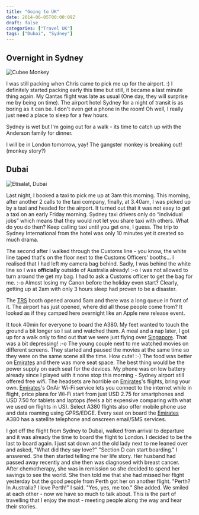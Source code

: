 ```yaml
---
title: "Going to UK"
date: 2014-06-05T00:00:09Z
draft: false
categories: ["Travel UK"]
tags: ["Dubai", "Sydney"]
---
```


## Overnight in Sydney

![Cubee Monkey](https://lh3.googleusercontent.com/pw/AL9nZEXJKVUmsk8dFOtiMGaLn6DWfpwt7su3qLHNHmOLK6EjVbeOgsYxhY2Tc8-S5q1qkjaTBwo87v6p5EBmAoSZkPPakS4ig2S-9Ki_ubP311Zcq9ldRr328LXITDh9W4mVIYz1ol2cby7HGz6J7ATPTw53=w600-h800-no?authuser=0 "Cubee Monkey")

I was still packing when Chris came to pick me up for the airport. :) I definitely started packing early this time but still, it became a last minute thing again. My Qantas flight was late as usual (One day, they will surprise me by being on time). The airport hotel Sydney for a night of transit is as boring as it can be. I don't even get a phone in the room! Oh well, I really just need a place to sleep for a few hours.

Sydney is wet but I'm going out for a walk - its time to catch up with the Anderson family for dinner. 

I will be in London tomorrow, yay! The gangster monkey is breaking out! (monkey story?)

## Dubai

![Etisalat, Dubai](https://lh3.googleusercontent.com/pw/AL9nZEWG4ZAYDWgzxTqvc5cZc883x-WB20bP1GHG57Q297RXD-BabJTznN2VTWpe_5aYISIzNZBF4zffhbtvS-WEFM8Im5QzcCe8H9RVmXyD8S51zhJnyzmKkx_s327JXVgzHL5cBxi6fQjLXQ4GKG0IjfWX=w672-h372-no?authuser=0 "Etisalat, Dubai")

Last night, I booked a taxi to pick me up at 3am this morning. This morning, after another 2 calls to the taxi company, finally, at 3.40am, I was picked up by a taxi and headed for the airport. It turned out that it was not easy to get a taxi on an early Friday morning. Sydney taxi drivers only do “individual jobs” which means that they would not let you share taxi with others. What do you do then? Keep calling taxi until you get one, I guess. The trip to Sydney International from the hotel was only 10 minutes yet it created so much drama.

The second after I walked through the Customs line - you know, the white line taped that's on the floor next to the Customs Officers' booths... I realised that I had left my camera bag behind. Sadly, I was behind the white line so I was **officially** outside of Australia already! :-o I was not allowed to turn around the get my bag. I had to ask a Customs officer to get the bag for me. :-o Almost losing my Canon before the holiday even start? Clearly, getting up at 2am with only 3 hours sleep had proven to be a disaster.

The [TRS](http://www.customs.gov.au/site/page4646.asp) booth opened around 5am and there was a long queue in front of it. The airport has just opened, where did all those people come from? It looked as if they camped here overnight like an Apple new release event.

It took 40min for everyone to board the A380. My feet wanted to touch the ground a bit longer so I sat and watched them. A meal and a nap later, I got up for a walk only to find out that we were just flying over [Singapore](http://en.wikipedia.org/wiki/Singapore). That was a bit depressing! :-o The young couple next to me watched movies on different screens. They started and paused the movies at the same time so they were on the same scene all the time. How cute! :-) The food was better on [Emirates](http://www.emirates.com/uk/english/) and there was more seat space. The best thing would be the power supply on each seat for the devices. My phone was on low battery already since I played with it none stop this morning - Sydney airport still offered free wifi. The headsets are horrible on [Emirates](http://www.emirates.com/uk/english/)'s flights, bring your own. [Emirates](http://www.emirates.com/uk/english/)'s OnAir Wi-Fi service lets you connect to the internet while in flight, price plans for Wi-Fi start from just USD 2.75 for smartphones and USD 7.50 for tablets and laptops (feels a bit expensive comparing with what we used on flights in US). Select A380 flights also offer mobile phone use and data roaming using GPRS/EDGE. Every seat on board the [Emirates](http://www.emirates.com/uk/english/) A380 has a satellite telephone and onscreen email/SMS services.

I got off the flight from Sydney to Dubai, walked from arrival to departure and it was already the time to board the flight to London. I decided to be the last to board again. I just sat down and the old lady next to me leaned over and asked, "What did they say love?" "Section D can start boarding." I answered. She then started telling me her life story. Her husband had passed away recently and she then was diagnosed with breast cancer. After chemotherapy, she was in remission so she decided to spend her savings to see the world. She then told me that she had missed her flight yesterday but the good people from Perth got her on another flight. "Perth? In Australia? I love Perth!" I said. "Yes, yes, me too." She added. We smiled at each other - now we have so much to talk about. This is the part of travelling that I enjoy the most - meeting people along the way and hear their stories.